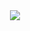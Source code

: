 <div id="header" align="center">
  <kbd>
    <img src="https://yt3.googleusercontent.com/XQW8V_9LEoLzaLYzToFDjryMxTJv-NU46dxF9IW0QDnd0nCqMh7eIEu-TSG2Cskhfh2q7mhl=w1707-fcrop64=1,00005a57ffffa5a8-k-c0xffffffff-no-nd-rj"/>
  </kbd>
  
<!---
<h1>
  La vida está repleta de altibajos y payasos… como yo.
</h1>

</div>
--->

